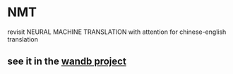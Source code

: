 # NMT
revisit NEURAL MACHINE TRANSLATION with attention for chinese-english translation

## see it in the [wandb project](https://wandb.ai/xiaozhou/Seq2Seq/workspace?workspace=user-xiaozhou)